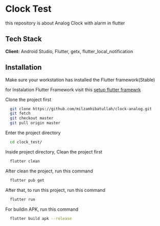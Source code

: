 


# Clock Test
this repository is about Analog Clock with alarm in flutter


## Tech Stack

**Client:** Android Studio, Flutter, getx, flutter_local_notification



## Installation
Make sure your workstation has installed the Flutter framework(Stable)

for Instalation Flutter Framework visit this [setup flutter framewrk](https://docs.flutter.dev/get-started/install)

Clone the project first

```bash
  git clone https://github.com/milzamhibatullah/clock-analog.git
  git fetch
  git checkout master
  git pull origin master
```
Enter the project directory
```bash
  cd clock_test/
```
Inside project directory, Clean the project first
```bash
  flutter clean
```
After clean the project, run this command
```bash
  flutter pub get
```

After that, to run this project, run this command
```bash
  flutter run
```

For buildin APK, run this command
```bash
  flutter build apk --release
